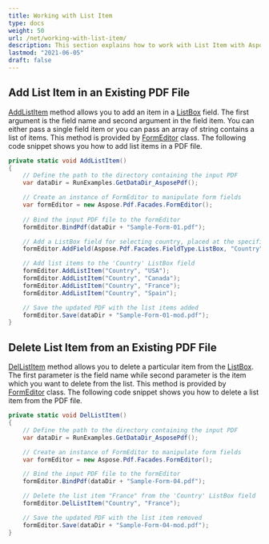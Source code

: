 ```yaml
---
title: Working with List Item
type: docs
weight: 50
url: /net/working-with-list-item/
description: This section explains how to work with List Item with Aspose.PDF Facades using FormEditor Class.
lastmod: "2021-06-05"
draft: false
---
```

<script type="application/ld+json">
{
    "@context": "https://schema.org",
    "@type": "TechArticle",
    "headline": "Working with List Item",
    "alternativeHeadline": "Enhance PDF Forms with List Item Management",
    "abstract": "Enhance your PDF forms with the List Item feature in Aspose.PDF for .NET. Easily add or delete items from ListBox fields using the FormEditor class, allowing for dynamic and customizable user input. This functionality streamlines form management, making it simpler to tailor content to your needs",
    "author": {
        "@type": "Person",
        "name": "Anastasiia Holub",
        "givenName": "Anastasiia",
        "familyName": "Holub",
        "url": "https://www.linkedin.com/in/anastasiia-holub-750430225/"
    },
    "genre": "pdf document generation",
    "wordcount": "325",
    "proficiencyLevel": "Beginner",
    "publisher": {
        "@type": "Organization",
        "name": "Aspose.PDF for .NET",
        "url": "https://products.aspose.com/pdf",
        "logo": "https://www.aspose.cloud/templates/aspose/img/products/pdf/aspose_pdf-for-net.svg",
        "alternateName": "Aspose",
        "sameAs": [
            "https://facebook.com/aspose.pdf/",
            "https://twitter.com/asposepdf",
            "https://www.youtube.com/channel/UCmV9sEg_QWYPi6BJJs7ELOg/featured",
            "https://www.linkedin.com/company/aspose",
            "https://stackoverflow.com/questions/tagged/aspose",
            "https://aspose.quora.com/",
            "https://aspose.github.io/"
        ],
        "contactPoint": [
            {
                "@type": "ContactPoint",
                "telephone": "+1 903 306 1676",
                "contactType": "sales",
                "areaServed": "US",
                "availableLanguage": "en"
            },
            {
                "@type": "ContactPoint",
                "telephone": "+44 141 628 8900",
                "contactType": "sales",
                "areaServed": "GB",
                "availableLanguage": "en"
            },
            {
                "@type": "ContactPoint",
                "telephone": "+61 2 8006 6987",
                "contactType": "sales",
                "areaServed": "AU",
                "availableLanguage": "en"
            }
        ]
    },
    "url": "/net/working-with-list-item/",
    "mainEntityOfPage": {
        "@type": "WebPage",
        "@id": "/net/working-with-list-item/"
    },
    "dateModified": "2024-11-25",
    "description": "Aspose.PDF can perform not only simple and easy tasks but also cope with more complex goals. Check the next section for advanced users and developers."
}
</script>

## Add List Item in an Existing PDF File

[AddListItem](https://reference.aspose.com/pdf/net/aspose.pdf.facades/formeditor/methods/addlistitem) method allows you to add an item in a [ListBox](https://reference.aspose.com/pdf/net/aspose.pdf.forms/listboxfield) field. The first argument is the field name and second argument in the field item. You can either pass a single field item or you can pass an array of string contains a list of items. This method is provided by [FormEditor](https://reference.aspose.com/pdf/net/aspose.pdf.facades/formeditor) class. The following code snippet shows you how to add list items in a PDF file.

```csharp
private static void AddListItem()
{
    // Define the path to the directory containing the input PDF
    var dataDir = RunExamples.GetDataDir_AsposePdf();

    // Create an instance of FormEditor to manipulate form fields
    var formEditor = new Aspose.Pdf.Facades.FormEditor();
    
    // Bind the input PDF file to the formEditor
    formEditor.BindPdf(dataDir + "Sample-Form-01.pdf");

    // Add a ListBox field for selecting country, placed at the specified coordinates on page 1
    formEditor.AddField(Aspose.Pdf.Facades.FieldType.ListBox, "Country", 1, 232.56f, 476.75f, 352.28f, 514.03f);

    // Add list items to the 'Country' ListBox field
    formEditor.AddListItem("Country", "USA");
    formEditor.AddListItem("Country", "Canada");
    formEditor.AddListItem("Country", "France");
    formEditor.AddListItem("Country", "Spain");

    // Save the updated PDF with the list items added
    formEditor.Save(dataDir + "Sample-Form-01-mod.pdf");
}
```

## Delete List Item from an Existing PDF File

[DelListItem](https://reference.aspose.com/pdf/net/aspose.pdf.facades/formeditor/methods/dellistitem) method allows you to delete a particular item from the [ListBox](https://reference.aspose.com/pdf/net/aspose.pdf.forms/listboxfield). The first parameter is the field name while second parameter is the item which you want to delete from the list. This method is provided by [FormEditor](https://reference.aspose.com/pdf/net/aspose.pdf.facades/formeditor) class. The following code snippet shows you how to delete a list item from the PDF file.

```csharp
private static void DelListItem()
{
    // Define the path to the directory containing the input PDF
    var dataDir = RunExamples.GetDataDir_AsposePdf();

    // Create an instance of FormEditor to manipulate form fields
    var formEditor = new Aspose.Pdf.Facades.FormEditor();

    // Bind the input PDF file to the formEditor
    formEditor.BindPdf(dataDir + "Sample-Form-04.pdf");

    // Delete the list item "France" from the 'Country' ListBox field
    formEditor.DelListItem("Country", "France");

    // Save the updated PDF with the list item removed
    formEditor.Save(dataDir + "Sample-Form-04-mod.pdf");
}
```
